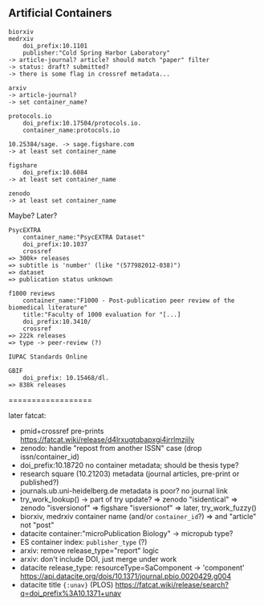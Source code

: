 
## Artificial Containers

    biorxiv
    medrxiv
        doi_prefix:10.1101
        publisher:"Cold Spring Harbor Laboratory"
    -> article-journal? article? should match "paper" filter
    -> status: draft? submitted?
    -> there is some flag in crossref metadata...

    arxiv
    -> article-journal?
    -> set container_name?

    protocols.io
        doi_prefix:10.17504/protocols.io.
        container_name:protocols.io

    10.25384/sage. -> sage.figshare.com
    -> at least set container_name

    figshare
        doi_prefix:10.6084
    -> at least set container_name

    zenodo
    -> at least set container_name

Maybe? Later?

    PsycEXTRA
        container_name:"PsycEXTRA Dataset"
        doi_prefix:10.1037
        crossref
    => 300k+ releases
    => subtitle is 'number' (like "(577982012-038)")
    => dataset
    => publication status unknown

    f1000 reviews
        container_name:"F1000 - Post-publication peer review of the biomedical literature"
        title:"Faculty of 1000 evaluation for "[...]
        doi_prefix:10.3410/
        crossref
    => 222k releases
    => type -> peer-review (?)

    IUPAC Standards Online

    GBIF
        doi_prefix: 10.15468/dl.
    => 838k releases

==================


later fatcat:
- pmid+crossref pre-prints
    https://fatcat.wiki/release/d4lrxugtqbapxgi4jrrlmzjily
- zenodo: handle "repost from another ISSN" case (drop issn/container_id)
- doi_prefix:10.18720 no container metadata; should be thesis type?
- research square (10.21203) metadata (journal articles, pre-print or published?)
- journals.ub.uni-heidelberg.de metadata is poor? no journal link
- try_work_lookup() -> part of try update?
    => zenodo "isidentical"
    => zenodo "isversionof"
    => figshare "isversionof"
    => later, try_work_fuzzy()
- biorxiv, medrxiv container name (and/or `container_id`?)
    => and "article" not "post"
- datacite container:"microPublication Biology" -> micropub type?
- ES container index: `publisher_type` (?)
- arxiv: remove release_type="report" logic
- arxiv: don't include DOI, just merge under work
- datacite release_type: resourceType=SaComponent -> 'component'
    https://api.datacite.org/dois/10.1371/journal.pbio.0020429.g004
- datacite title `{:unav}` (PLOS)
    https://fatcat.wiki/release/search?q=doi_prefix%3A10.1371+unav
